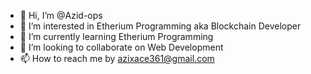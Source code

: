 - 👋 Hi, I’m @Azid-ops
- 👀 I’m interested in Etherium Programming aka Blockchain Developer
- 🌱 I’m currently learning Etherium Programming
- 💞️ I’m looking to collaborate on Web Development
- 📫 How to reach me by azixace361@gmail.com

<!---
Azid-ops/Azid-ops is a ✨ special ✨ repository because its `README.md` (this file) appears on your GitHub profile.
You can click the Preview link to take a look at your changes.
--->
